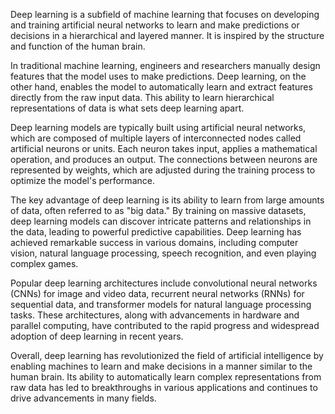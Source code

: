 
Deep learning is a subfield of machine learning that focuses on developing and training artificial neural networks to learn and make predictions or decisions in a hierarchical and layered manner. It is inspired by the structure and function of the human brain.

In traditional machine learning, engineers and researchers manually design features that the model uses to make predictions. Deep learning, on the other hand, enables the model to automatically learn and extract features directly from the raw input data. This ability to learn hierarchical representations of data is what sets deep learning apart.

Deep learning models are typically built using artificial neural networks, which are composed of multiple layers of interconnected nodes called artificial neurons or units. Each neuron takes input, applies a mathematical operation, and produces an output. The connections between neurons are represented by weights, which are adjusted during the training process to optimize the model's performance.

The key advantage of deep learning is its ability to learn from large amounts of data, often referred to as "big data." By training on massive datasets, deep learning models can discover intricate patterns and relationships in the data, leading to powerful predictive capabilities. Deep learning has achieved remarkable success in various domains, including computer vision, natural language processing, speech recognition, and even playing complex games.

Popular deep learning architectures include convolutional neural networks (CNNs) for image and video data, recurrent neural networks (RNNs) for sequential data, and transformer models for natural language processing tasks. These architectures, along with advancements in hardware and parallel computing, have contributed to the rapid progress and widespread adoption of deep learning in recent years.

Overall, deep learning has revolutionized the field of artificial intelligence by enabling machines to learn and make decisions in a manner similar to the human brain. Its ability to automatically learn complex representations from raw data has led to breakthroughs in various applications and continues to drive advancements in many fields.
